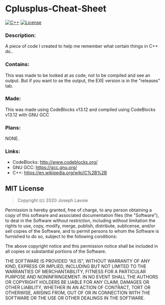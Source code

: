 # Cplusplus-Cheat-Sheet
[![C++](https://img.shields.io/badge/language-C%2B%2B-%23f34b7d.svg?style=plastic)](https://en.wikipedia.org/wiki/C%2B%2B)
[![License](https://img.shields.io/github/license/danielkrupinski/Osiris.svg?style=plastic)](LICENSE)

### Description:
A piece of code I created to help me remember what certain things in C++ do..

### Contains:
This was made to be looked at as code, not to be compiled and see an output. But if you want to se the output, the EXE version is in the "releases" tab.

### Made:
This was made using CodeBlocks v13.12 and compiled using CodeBlocks v13.12 with GNU GCC

### Plans:
NONE.

### Links:
* CodeBlocks: http://www.codeblocks.org/
* GNU GCC: https://gcc.gnu.org/
* C++: https://en.wikipedia.org/wiki/C%2B%2B

## MIT License

> Copyright (c) 2020 Joseph Lavoie

Permission is hereby granted, free of charge, to any person obtaining a copy
of this software and associated documentation files (the "Software"), to deal
in the Software without restriction, including without limitation the rights
to use, copy, modify, merge, publish, distribute, sublicense, and/or sell
copies of the Software, and to permit persons to whom the Software is
furnished to do so, subject to the following conditions:

The above copyright notice and this permission notice shall be included in all
copies or substantial portions of the Software.

THE SOFTWARE IS PROVIDED "AS IS", WITHOUT WARRANTY OF ANY KIND, EXPRESS OR
IMPLIED, INCLUDING BUT NOT LIMITED TO THE WARRANTIES OF MERCHANTABILITY,
FITNESS FOR A PARTICULAR PURPOSE AND NONINFRINGEMENT. IN NO EVENT SHALL THE
AUTHORS OR COPYRIGHT HOLDERS BE LIABLE FOR ANY CLAIM, DAMAGES OR OTHER
LIABILITY, WHETHER IN AN ACTION OF CONTRACT, TORT OR OTHERWISE, ARISING FROM,
OUT OF OR IN CONNECTION WITH THE SOFTWARE OR THE USE OR OTHER DEALINGS IN THE
SOFTWARE.
